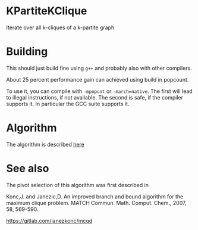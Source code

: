 # KPartiteKClique
Iterate over all k-cliques of a k-partite graph

# Building

This should just build fine using `g++` and probably also with other compilers.

About 25 percent performance gain can achieved using build in popcount.

To use it, you can compile with `-mpopcnt` or `-march=native`.
The first will lead to illegal instructions, if not available.
The second is safe, if the compiler supports it.
In particular the GCC suite supports it.

# Algorithm

The algorithm is described [here](ALGORITHM.md)

# See also

The pivot selection of this algorithm was first described in

Konc,J. and Janezic,D. An improved branch and bound algorithm for the maximum clique problem. MATCH Commun. Math. Comput. Chem., 2007, 58, 569-590.

https://gitlab.com/janezkonc/mcqd
